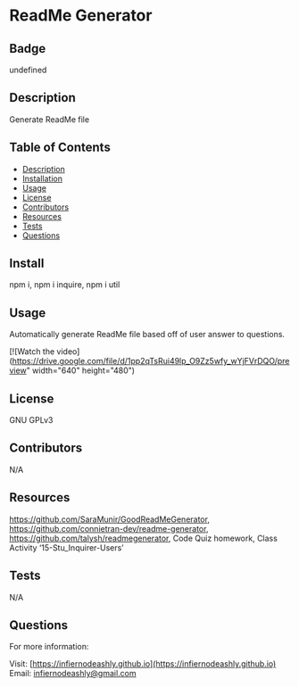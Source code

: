 # ReadMe Generator


## Badge

undefined
    
## Description 
        
Generate ReadMe file

## Table of Contents

* [Description](#description)
* [Installation](#install)
* [Usage](#usage)
* [License](#license)
* [Contributors](#contributors)
* [Resources](#resources)
* [Tests](#tests)
* [Questions](#questions)

## Install

npm i, npm i inquire, npm i util

## Usage

Automatically generate ReadMe file based off of user answer to questions.

[![Watch the video] (https://drive.google.com/file/d/1pp2qTsRui49lp_O9Zz5wfy_wYjFVrDQO/preview" width="640" height="480")

## License

GNU GPLv3

## Contributors

N/A

## Resources

https://github.com/SaraMunir/GoodReadMeGenerator, https://github.com/connietran-dev/readme-generator,  https://github.com/talysh/readmegenerator, Code Quiz homework, Class Activity ‘15-Stu_Inquirer-Users’

## Tests

N/A

## Questions

For more information:

Visit: [https://infiernodeashly.github.io](https://infiernodeashly.github.io)
Email: infiernodeashly@gmail.com
